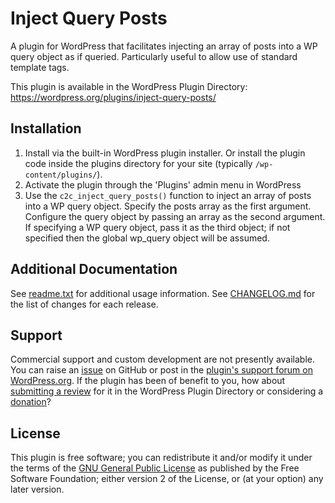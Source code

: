 # Inject Query Posts

A plugin for WordPress that facilitates injecting an array of posts into a WP query object as if queried. Particularly useful to allow use of standard template tags.

This plugin is available in the WordPress Plugin Directory: https://wordpress.org/plugins/inject-query-posts/


## Installation

1. Install via the built-in WordPress plugin installer. Or install the plugin code inside the plugins directory for your site (typically `/wp-content/plugins/`).
2. Activate the plugin through the 'Plugins' admin menu in WordPress
3. Use the `c2c_inject_query_posts()` function to inject an array of posts into a WP query object. Specify the posts array as the first argument. Configure the query object by passing an array as the second argument. If specifying a WP query object, pass it as the third object; if not specified then the global wp_query object will be assumed.


## Additional Documentation

See [readme.txt](https://github.com/coffee2code/inject-query-posts/blob/master/readme.txt) for additional usage information. See [CHANGELOG.md](CHANGELOG.md) for the list of changes for each release.


## Support

Commercial support and custom development are not presently available. You can raise an [issue](https://github.com/coffee2code/inject-query-posts/issues) on GitHub or post in the [plugin's support forum on WordPress.org](https://wordpress.org/support/plugin/inject-query-posts/). If the plugin has been of benefit to you, how about [submitting a review](https://wordpress.org/support/plugin/inject-query-posts/reviews/) for it in the WordPress Plugin Directory or considering a [donation](https://www.paypal.com/cgi-bin/webscr?cmd=_s-xclick&hosted_button_id=6ARCFJ9TX3522)?


## License

This plugin is free software; you can redistribute it and/or modify it under the terms of the [GNU General Public License](http://www.gnu.org/licenses/gpl-2.0.html) as published by the Free Software Foundation; either version 2 of the License, or (at your option) any later version.